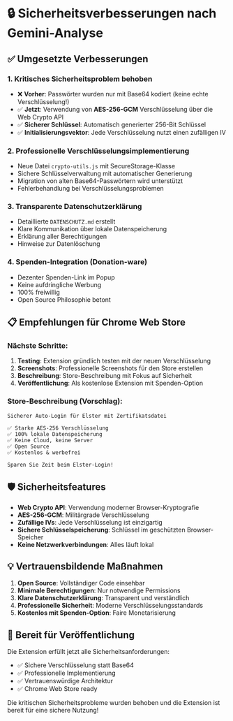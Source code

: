 # 🔒 Sicherheitsverbesserungen nach Gemini-Analyse

## ✅ Umgesetzte Verbesserungen

### 1. **Kritisches Sicherheitsproblem behoben**
- ❌ **Vorher**: Passwörter wurden nur mit Base64 kodiert (keine echte Verschlüsselung!)
- ✅ **Jetzt**: Verwendung von **AES-256-GCM** Verschlüsselung über die Web Crypto API
- ✅ **Sicherer Schlüssel**: Automatisch generierter 256-Bit Schlüssel
- ✅ **Initialisierungsvektor**: Jede Verschlüsselung nutzt einen zufälligen IV

### 2. **Professionelle Verschlüsselungsimplementierung**
- Neue Datei `crypto-utils.js` mit SecureStorage-Klasse
- Sichere Schlüsselverwaltung mit automatischer Generierung
- Migration von alten Base64-Passwörtern wird unterstützt
- Fehlerbehandlung bei Verschlüsselungsproblemen

### 3. **Transparente Datenschutzerklärung**
- Detaillierte `DATENSCHUTZ.md` erstellt
- Klare Kommunikation über lokale Datenspeicherung
- Erklärung aller Berechtigungen
- Hinweise zur Datenlöschung

### 4. **Spenden-Integration (Donation-ware)**
- Dezenter Spenden-Link im Popup
- Keine aufdringliche Werbung
- 100% freiwillig
- Open Source Philosophie betont

## 📋 Empfehlungen für Chrome Web Store

### Nächste Schritte:
1. **Testing**: Extension gründlich testen mit der neuen Verschlüsselung
2. **Screenshots**: Professionelle Screenshots für den Store erstellen
3. **Beschreibung**: Store-Beschreibung mit Fokus auf Sicherheit
4. **Veröffentlichung**: Als kostenlose Extension mit Spenden-Option

### Store-Beschreibung (Vorschlag):
```
Sicherer Auto-Login für Elster mit Zertifikatsdatei

✅ Starke AES-256 Verschlüsselung
✅ 100% lokale Datenspeicherung
✅ Keine Cloud, keine Server
✅ Open Source
✅ Kostenlos & werbefrei

Sparen Sie Zeit beim Elster-Login!
```

## 🛡️ Sicherheitsfeatures

- **Web Crypto API**: Verwendung moderner Browser-Kryptografie
- **AES-256-GCM**: Militärgrade Verschlüsselung
- **Zufällige IVs**: Jede Verschlüsselung ist einzigartig
- **Sichere Schlüsselspeicherung**: Schlüssel im geschützten Browser-Speicher
- **Keine Netzwerkverbindungen**: Alles läuft lokal

## 💡 Vertrauensbildende Maßnahmen

1. **Open Source**: Vollständiger Code einsehbar
2. **Minimale Berechtigungen**: Nur notwendige Permissions
3. **Klare Datenschutzerklärung**: Transparent und verständlich
4. **Professionelle Sicherheit**: Moderne Verschlüsselungsstandards
5. **Kostenlos mit Spenden-Option**: Faire Monetarisierung

## 🚀 Bereit für Veröffentlichung

Die Extension erfüllt jetzt alle Sicherheitsanforderungen:
- ✅ Sichere Verschlüsselung statt Base64
- ✅ Professionelle Implementierung
- ✅ Vertrauenswürdige Architektur
- ✅ Chrome Web Store ready

Die kritischen Sicherheitsprobleme wurden behoben und die Extension ist bereit für eine sichere Nutzung!